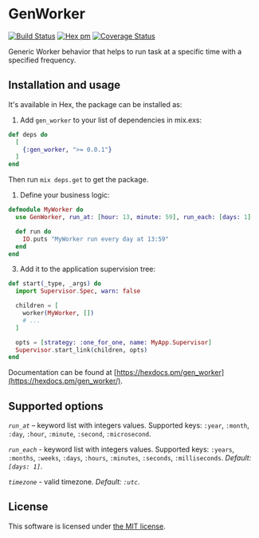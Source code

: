 # GenWorker

[![Build Status](https://travis-ci.org/Kr00lIX/gen_worker.svg?branch=master)](https://travis-ci.org/Kr00lIX/gen_worker)
[![Hex pm](https://img.shields.io/hexpm/v/gen_worker.svg?style=flat)](https://hex.pm/packages/gen_worker)
[![Coverage Status](https://coveralls.io/repos/github/Kr00lIX/gen_worker/badge.svg?branch=master)](https://coveralls.io/github/Kr00lIX/gen_worker?branch=master)


Generic Worker behavior that helps to run task at a specific time with a specified frequency.

## Installation and usage
It's available in Hex, the package can be installed as:

1. Add `gen_worker` to your list of dependencies in mix.exs:
```elixir
def deps do
  [
    {:gen_worker, ">= 0.0.1"}
  ]
end
```
Then run `mix deps.get` to get the package.

1. Define your business logic:

```elixir
defmodule MyWorker do
  use GenWorker, run_at: [hour: 13, minute: 59], run_each: [days: 1]

  def run do
    IO.puts "MyWorker run every day at 13:59"
  end
end
```

3. Add it to the application supervision tree:
```elixir
def start(_type, _args) do
  import Supervisor.Spec, warn: false

  children = [
    worker(MyWorker, [])
    # ...
  ]

  opts = [strategy: :one_for_one, name: MyApp.Supervisor]
  Supervisor.start_link(children, opts)
end
```

Documentation can be found at [https://hexdocs.pm/gen_worker](https://hexdocs.pm/gen_worker/).

## Supported options
*`run_at`* – keyword list with integers values. Supported keys: `:year`, `:month`, `:day`, `:hour`, `:minute`, `:second`, `:microsecond`.

*`run_each`* - keyword list with integers values. Supported keys: `:years`, `:months`, `:weeks`, `:days`, `:hours`, `:minutes`, `:seconds`, `:milliseconds`. *Default: `[days: 1]`*.

*`timezone`* - valid timezone. *Default: `:utc`*.


## License
This software is licensed under [the MIT license](LICENSE.md).